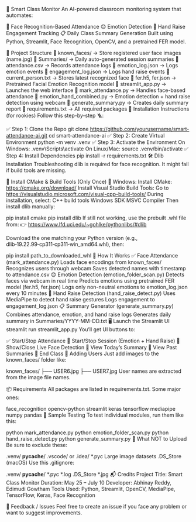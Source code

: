 📸 Smart Class Monitor
An AI-powered classroom monitoring system that automates:

🎯 Face Recognition-Based Attendance
😊 Emotion Detection
🙋 Hand Raise Engagement Tracking
📋 Daily Class Summary Generation
Built using Python, Streamlit, Face Recognition, OpenCV, and a pretrained FER model.

📂 Project Structure
📁 known_faces/              → Store registered user face images (name.jpg)
📁 Summaries/                → Daily auto-generated session summaries
📄 attendance.csv            → Records attendance logs
📄 emotion_log.json          → Logs emotion events
📄 engagement_log.json       → Logs hand raise events
📄 current_person.txt        → Stores latest recognized face
📄 fer.h5, fer.json          → Pretrained Facial Emotion Recognition model
📄 streamlit_app.py          → Launches the web interface
📄 mark_attendance.py        → Handles face-based attendance
📄 emotion_hand_combined.py    → Emotion detection + hand raise detection using webcam
📄 generate_summary.py       → Creates daily summary report
📄 requirements.txt          → All required packages
🔧 Installation Instructions (for rookies)
Follow this step-by-step 🪜:

✅ Step 1: Clone the Repo
git clone https://github.com/yourusername/smart-attendance-ai.git
cd smart-attendance-ai
✅ Step 2: Create Virtual Environment
python -m venv .venv
✅ Step 3: Activate the Environment
On Windows:
.venv\Scripts\activate
On Linux/Mac:
source .venv/bin/activate
✅ Step 4: Install Dependencies
pip install -r requirements.txt
🛠️ Dlib Installation Troubleshooting
dlib is required for face recognition. It might fail if build tools are missing.

🧱 Install CMake & Build Tools (Only Once)
🔹 Windows:
Install CMake: https://cmake.org/download/
Install Visual Studio Build Tools:
Go to https://visualstudio.microsoft.com/visual-cpp-build-tools/
During installation, select:
C++ build tools
Windows SDK
MSVC Compiler
Then install dlib manually:

pip install cmake
pip install dlib
If still not working, use the prebuilt .whl file from: 👉 https://www.lfd.uci.edu/~gohlke/pythonlibs/#dlib

Download the one matching your Python version (e.g., dlib‑19.22.99‑cp311‑cp311‑win_amd64.whl), then:

pip install path_to_downloaded_whl
🧠 How It Works
✅ Face Attendance (mark_attendance.py)
Loads face encodings from known_faces/
Recognizes users through webcam
Saves detected names with timestamp to attendance.csv
😊 Emotion Detection (emotion_folder_scan.py)
Detects faces via webcam in real time
Predicts emotions using pretrained FER model (fer.h5, fer.json)
Logs only non-neutral emotions to emotion_log.json every 10 minutes
🙋 Hand Raise Detection (hand_raise_detect.py)
Uses MediaPipe to detect hand raise gestures
Logs engagement to engagement_log.json
📋 Summary Generator (generate_summary.py)
Combines attendance, emotion, and hand raise logs
Generates daily summary in Summaries/YYYY-MM-DD.txt
🖥️ Launch the Streamlit UI
streamlit run streamlit_app.py
You’ll get UI buttons to:

✅ Start/Stop Attendance
📡 Start/Stop Session (Emotion + Hand Raise)
🔁 Show/Close Live Face Detection
📅 View Today’s Summary
📂 View Past Summaries
🛑 End Class
📸 Adding Users
Just add images to the known_faces/ folder like:

known_faces/
├── USER6.jpg
├── USER7.jpg
User names are extracted from the image file names.

📦 Requirements
All packages are listed in requirements.txt. Some major ones:

face_recognition
opencv-python
streamlit
keras
tensorflow
mediapipe
numpy
pandas
🧪 Sample Testing
To test individual modules, run them like this:

python mark_attendance.py
python emotion_folder_scan.py
python hand_raise_detect.py
python generate_summary.py
🚫 What NOT to Upload
Be sure to exclude these:

.venv/
__pycache__/
.vscode/ or .idea/
*.pyc
Large image datasets
.DS_Store (macOS)
Use this .gitignore:

.venv/
__pycache__/
*.pyc
*.log
.DS_Store
*.jpg
📬 Credits
Project Title: Smart Class Monitor
Duration: May 25 – July 10
Developer: Abhinay Reddy, Edimudi Gowtham
Tools Used: Python, Streamlit, OpenCV, MediaPipe, TensorFlow, Keras, Face Recognition

🙌 Feedback / Issues
Feel free to create an issue if you face any problem or want to suggest improvements.

